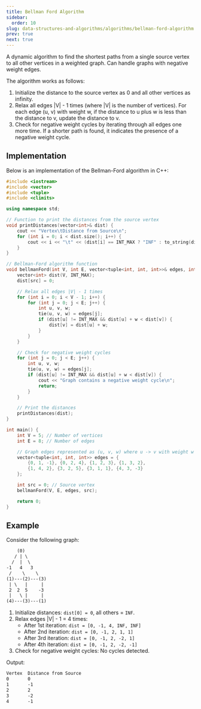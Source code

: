 ```yaml
---
title: Bellman Ford Algorithm
sidebar:
  order: 10
slug: data-structures-and-algorithms/algorithms/bellman-ford-algorithm
prev: true
next: true
---
```


A dynamic algorithm to find the shortest paths from a single source vertex to all other vertices in a weighted graph. Can handle graphs with negative weight edges.

The algorithm works as follows:
1. Initialize the distance to the source vertex as 0 and all other vertices as infinity.
2. Relax all edges |V| - 1 times (where |V| is the number of vertices). For each edge (u, v) with weight w, if the distance to u plus w is less than the distance to v, update the distance to v.
3. Check for negative weight cycles by iterating through all edges one more time. If a shorter path is found, it indicates the presence of a negative weight cycle.

## Implementation

Below is an implementation of the Bellman-Ford algorithm in C++:

```cpp
#include <iostream>
#include <vector>
#include <tuple>
#include <climits>

using namespace std;

// Function to print the distances from the source vertex
void printDistances(vector<int>& dist) {
    cout << "Vertex\tDistance from Source\n";
    for (int i = 0; i < dist.size(); i++) {
        cout << i << "\t" << (dist[i] == INT_MAX ? "INF" : to_string(dist[i])) << "\n";
    }
}

// Bellman-Ford algorithm function
void bellmanFord(int V, int E, vector<tuple<int, int, int>>& edges, int src) {
    vector<int> dist(V, INT_MAX);
    dist[src] = 0;

    // Relax all edges |V| - 1 times
    for (int i = 0; i < V - 1; i++) {
        for (int j = 0; j < E; j++) {
            int u, v, w;
            tie(u, v, w) = edges[j];
            if (dist[u] != INT_MAX && dist[u] + w < dist[v]) {
                dist[v] = dist[u] + w;
            }
        }
    }

    // Check for negative weight cycles
    for (int j = 0; j < E; j++) {
        int u, v, w;
        tie(u, v, w) = edges[j];
        if (dist[u] != INT_MAX && dist[u] + w < dist[v]) {
            cout << "Graph contains a negative weight cycle\n";
            return;
        }
    }

    // Print the distances
    printDistances(dist);
}

int main() {
    int V = 5; // Number of vertices
    int E = 8; // Number of edges

    // Graph edges represented as (u, v, w) where u -> v with weight w
    vector<tuple<int, int, int>> edges = {
        {0, 1, -1}, {0, 2, 4}, {1, 2, 3}, {1, 3, 2},
        {1, 4, 2}, {3, 2, 5}, {3, 1, 1}, {4, 3, -3}
    };

    int src = 0; // Source vertex
    bellmanFord(V, E, edges, src);

    return 0;
}
```

## Example

Consider the following graph:

```txt
    (0)
   / | \
  /  |  \
-1   4   3
 /    \    \
(1)---(2)---(3)
 | \   |     |
 2  2  5    -3
 |   \ |     |
(4)---(3)---(1)
```

1. Initialize distances: `dist[0] = 0`, all others = `INF`.
2. Relax edges |V| - 1 = 4 times:
   - After 1st iteration: `dist = [0, -1, 4, INF, INF]`
   - After 2nd iteration: `dist = [0, -1, 2, 1, 1]`
   - After 3rd iteration: `dist = [0, -1, 2, -2, 1]`
   - After 4th iteration: `dist = [0, -1, 2, -2, -1]`
3. Check for negative weight cycles: No cycles detected.

Output:
```txt
Vertex  Distance from Source
0       0
1       -1
2       2
3       -2
4       -1
```
